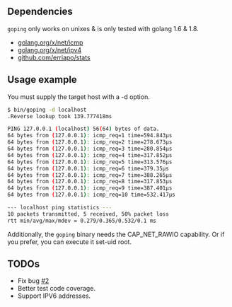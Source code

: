 ## Dependencies

`goping` only works on unixes & is only tested with golang 1.6 & 1.8.

* [golang.org/x/net/icmp](https://godoc.org/golang.org/x/net/icmp)
* [golang.org/x/net/ipv4](https://godoc.org/golang.org/x/net/ipv4)
* [github.com/erriapo/stats](https://github.com/erriapo/stats)

## Usage example

You must supply the target host with a -d option.

```bash
$ bin/goping -d localhost
.Reverse lookup took 139.777418ms

PING 127.0.0.1 (localhost) 56(64) bytes of data.
64 bytes from (127.0.0.1): icmp_req=1 time=594.843µs
64 bytes from (127.0.0.1): icmp_req=2 time=278.673µs
64 bytes from (127.0.0.1): icmp_req=3 time=280.854µs
64 bytes from (127.0.0.1): icmp_req=4 time=317.852µs
64 bytes from (127.0.0.1): icmp_req=5 time=313.576µs
64 bytes from (127.0.0.1): icmp_req=6 time=379.35µs
64 bytes from (127.0.0.1): icmp_req=7 time=388.265µs
64 bytes from (127.0.0.1): icmp_req=8 time=317.853µs
64 bytes from (127.0.0.1): icmp_req=9 time=387.401µs
64 bytes from (127.0.0.1): icmp_req=10 time=532.417µs

--- localhost ping statistics ---
10 packets transmitted, 5 received, 50% packet loss
rtt min/avg/max/mdev = 0.279/0.365/0.532/0.1 ms
```

Additionally, the `goping` binary needs the CAP_NET_RAWIO capability. 
Or if you prefer, you can execute it set-uid root.

## TODOs

* Fix bug [#2](../../issues/2)
* Better test code coverage.
* Support IPV6 addresses.
